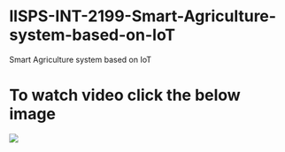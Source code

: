# llSPS-INT-2199-Smart-Agriculture-system-based-on-IoT
Smart Agriculture system based on IoT
# To watch video click the below image
[![](http://img.youtube.com/vi/8Xy7rpcii-I/0.jpg)](http://www.youtube.com/watch?v=8Xy7rpcii-I "smart agriculture")
